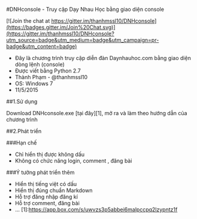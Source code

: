 #DNHconsole - Truy cập Dạy Nhau Học bằng giao diện console

[![Join the chat at https://gitter.im/thanhmssl10/DNHconsole](https://badges.gitter.im/Join%20Chat.svg)](https://gitter.im/thanhmssl10/DNHconsole?utm_source=badge&utm_medium=badge&utm_campaign=pr-badge&utm_content=badge)

* Đây là chương trình truy cập diễn đàn Daynhauhoc.com bằng giao diện dòng lệnh (console)
* Được viết bằng Python 2.7
* Thành Phạm - @thanhmssl10
* OS: Windows 7
* 11/5/2015

##1.Sử dụng

Download DNHconsole.exe [tại đây][1], mở ra và làm theo hướng dẫn của chương trình

##2.Phát triển

###Hạn chế
* Chỉ hiển thị được không dấu
* Không có chức năng login, comment , đăng bài

###Ý tưởng phát triển thêm

* Hiển thị tiếng việt có dấu
* Hiển thị đúng chuẩn Markdown
* Hỗ trợ đăng nhập đăng kí
* Hỗ trợ comment, đăng bài
* ...
[1]:https://app.box.com/s/uwvzs3p5abbei6malpccpq2lzypntz1f

